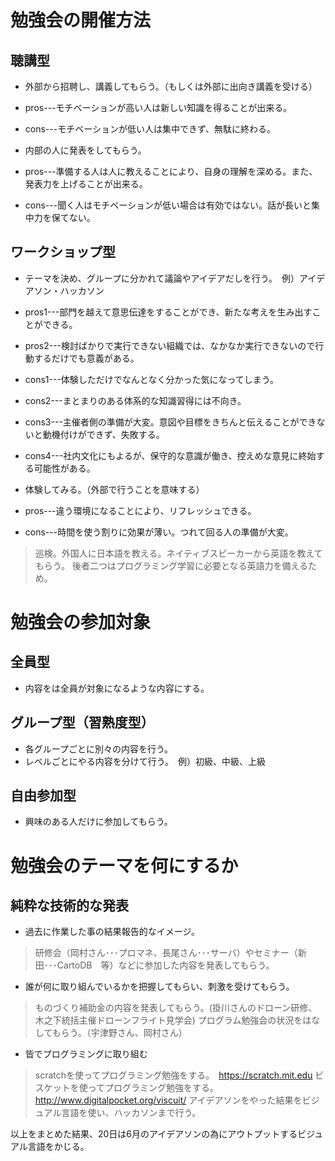 # 勉強会の開催方法

## 聴講型
* 外部から招聘し、講義してもらう。（もしくは外部に出向き講義を受ける）
 * pros---モチベーションが高い人は新しい知識を得ることが出来る。
 * cons---モチベーションが低い人は集中できず、無駄に終わる。

* 内部の人に発表をしてもらう。
 * pros---準備する人は人に教えることにより、自身の理解を深める。また、発表力を上げることが出来る。
 * cons---聞く人はモチベーションが低い場合は有効ではない。話が長いと集中力を保てない。

## ワークショップ型
* テーマを決め、グループに分かれて議論やアイデアだしを行う。　例）アイデアソン・ハッカソン
 * pros1---部門を越えて意思伝達をすることができ、新たな考えを生み出すことができる。
 * pros2---検討ばかりで実行できない組織では、なかなか実行できないので行動するだけでも意義がある。
 * cons1---体験しただけでなんとなく分かった気になってしまう。
 * cons2---まとまりのある体系的な知識習得には不向き。
 * cons3---主催者側の準備が大変。意図や目標をきちんと伝えることができないと動機付けができず、失敗する。
 * cons4---社内文化にもよるが、保守的な意識が働き、控えめな意見に終始する可能性がある。

* 体験してみる。（外部で行うことを意味する）
 * pros---違う環境になることにより、リフレッシュできる。
 * cons---時間を使う割りに効果が薄い。つれて回る人の準備が大変。

  > 巡検。外国人に日本語を教える。ネイティブスピーカーから英語を教えてもらう。
  > 後者二つはプログラミング学習に必要となる英語力を備えるため。

# 勉強会の参加対象

## 全員型
* 内容をは全員が対象になるような内容にする。

## グループ型（習熟度型）
* 各グループごとに別々の内容を行う。
* レベルごとにやる内容を分けて行う。　例）初級、中級、上級

## 自由参加型
* 興味のある人だけに参加してもらう。

# 勉強会のテーマを何にするか

## 純粋な技術的な発表
- 過去に作業した事の結果報告的なイメージ。

 > 研修会（岡村さん･･･プロマネ、長尾さん･･･サーバ）やセミナー（新田･･･CartoDB　等）などに参加した内容を発表してもらう。

- 誰が何に取り組んでいるかを把握してもらい、刺激を受けてもらう。

 > ものづくり補助金の内容を発表してもらう。(掛川さんのドローン研修、木之下統括主催ドローンフライト見学会)
 > プログラム勉強会の状況をはなしてもらう。（宇津野さん、岡村さん）

- 皆でプログラミングに取り組む

 > scratchを使ってプログラミング勉強をする。　https://scratch.mit.edu
 > ビスケットを使ってプログラミング勉強をする。　http://www.digitalpocket.org/viscuit/
 > アイデアソンをやった結果をビジュアル言語を使い、ハッカソンまで行う。

以上をまとめた結果、20日は6月のアイデアソンの為にアウトプットするビジュアル言語をかじる。


